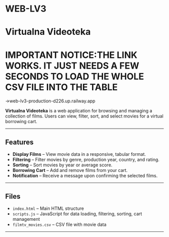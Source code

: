 # WEB-LV3
# Virtualna Videoteka
# IMPORTANT NOTICE:THE LINK WORKS. IT JUST NEEDS A FEW SECONDS TO LOAD THE WHOLE CSV FILE INTO THE TABLE 
->web-lv3-production-d226.up.railway.app

**Virtualna Videoteka** is a web application for browsing and managing a collection of films. Users can view, filter, sort, and select movies for a virtual borrowing cart.

---

## Features

- **Display Films** – View movie data in a responsive, tabular format.
- **Filtering** – Filter movies by genre, production year, country, and rating.
- **Sorting** – Sort movies by year or average score.
- **Borrowing Cart** – Add and remove films from your cart.
- **Notification** – Receive a message upon confirming the selected films.

---

## Files

- `index.html` – Main HTML structure
- `scripts.js` – JavaScript for data loading, filtering, sorting, cart management
- `filmtv_movies.csv` – CSV file with movie data

---


